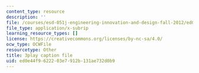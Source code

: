 ```yaml
---
content_type: resource
description: ''
file: /courses/esd-051j-engineering-innovation-and-design-fall-2012/ed0e44f9622203e7912b131ae732d0b9_zY6Xf87GAyg.srt
file_type: application/x-subrip
learning_resource_types: []
license: https://creativecommons.org/licenses/by-nc-sa/4.0/
ocw_type: OCWFile
resourcetype: Other
title: 3play caption file
uid: ed0e44f9-6222-03e7-912b-131ae732d0b9
---
```

